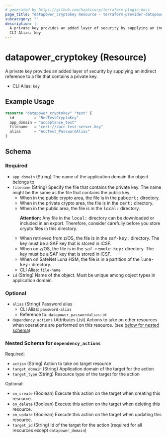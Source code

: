 ```yaml
---
# generated by https://github.com/hashicorp/terraform-plugin-docs
page_title: "datapower_cryptokey Resource - terraform-provider-datapower"
subcategory: ""
description: |-
  A private key provides an added layer of security by supplying an indirect reference to a file that contains a private key.
  CLI Alias: key
---
```


# datapower_cryptokey (Resource)

A private key provides an added layer of security by supplying an indirect reference to a file that contains a private key.
  - CLI Alias: `key`

## Example Usage

```terraform
resource "datapower_cryptokey" "test" {
  id         = "ResTestCryptoKey"
  app_domain = "acceptance_test"
  filename   = "cert:///acc-test-server.key"
  alias      = "AccTest_PasswordAlias"
}
```

<!-- schema generated by tfplugindocs -->
## Schema

### Required

- `app_domain` (String) The name of the application domain the object belongs to
- `filename` (String) Specify the file that contains the private key. The name might be the same as the file that contains the public key. <ul><li>When in the public crypto area, the file is in the <tt>pubcert:</tt> directory.</li><li>When in the private crypto area, the file is in the <tt>cert:</tt> directory.</li><li>When in the public area, the file is in the <tt>local:</tt> directory. <p><b>Attention:</b> Any file in the <tt>local:</tt> directory can be downloaded or included in an export. Therefore, consider carefully before you store crypto files in this directory.</p></li><li>When retrieved from z/OS, the file is in the <tt>saf-key:</tt> directory. The key must be a SAF key that is stored in ICSF.</li><li>When on z/OS, the file is in the <tt>saf-remote-key:</tt> directory. The key must be a SAF key that is stored in ICSF.</li><li>When on SafeNet Luna HSM, the file is in a partition of the <tt>luna-key:</tt> directory.</li></ul>
  - CLI Alias: `file-name`
- `id` (String) Name of the object. Must be unique among object types in application domain.

### Optional

- `alias` (String) Password alias
  - CLI Alias: `password-alias`
  - Reference to: `datapower_passwordalias:id`
- `dependency_actions` (Attributes List) Actions to take on other resources when operations are performed on this resource. (see [below for nested schema](#nestedatt--dependency_actions))

<a id="nestedatt--dependency_actions"></a>
### Nested Schema for `dependency_actions`

Required:

- `action` (String) Action to take on target resource
- `target_domain` (String) Application domain of the target for the action
- `target_type` (String) Resource type of the target for the action

Optional:

- `on_create` (Boolean) Execute this action on the target when creating this resource.
- `on_delete` (Boolean) Execute this action on the target when deleting this resource.
- `on_update` (Boolean) Execute this action on the target when updating this resource.
- `target_id` (String) Id of the target for the action (required for all resources except `datapower_domain`)

